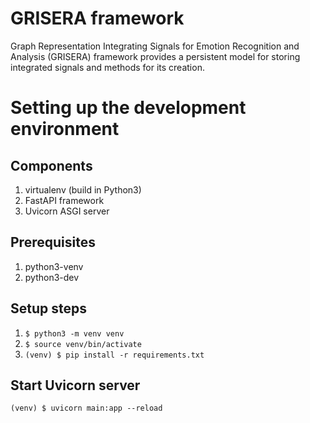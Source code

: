 # GRISERA framework
Graph Representation Integrating Signals for Emotion Recognition and Analysis (GRISERA) framework provides a persistent model for storing integrated signals and methods for its creation.

# Setting up the development environment 
## Components
1. virtualenv (build in Python3)
1. FastAPI framework
1. Uvicorn ASGI server

## Prerequisites
1. python3-venv 
1. python3-dev

## Setup steps
1. `$ python3 -m venv venv`
1. `$ source venv/bin/activate`
1. `(venv) $ pip install -r requirements.txt`

## Start Uvicorn server 
`(venv) $ uvicorn main:app --reload`
